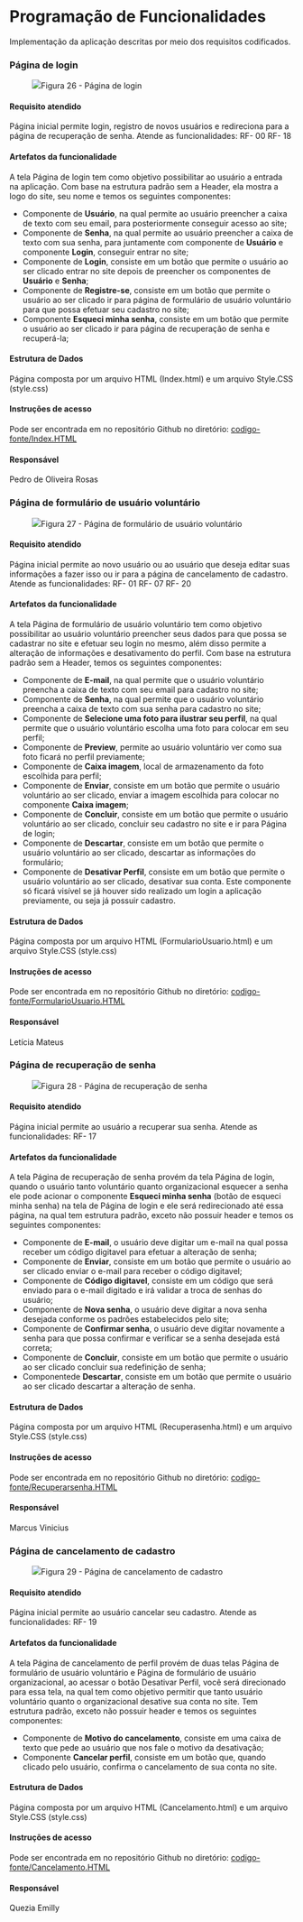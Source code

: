 # Programação de Funcionalidades

Implementação da aplicação descritas por meio dos requisitos codificados. 

### Página de login
<figure> 
  <img src="https://github.com/ICEI-PUC-Minas-PMV-ADS/pmv-ads-2023-2-e1-proj-web-t4-grupo_01/blob/main/documentos/img/index1.png"
    <figcaption>Figura 26 - Página de login</figcaption>
</figure>

#### Requisito atendido

Página inicial permite login, registro de novos usuários e redireciona para a página de recuperação de senha.
Atende as funcionalidades:
RF- 00
RF- 18

#### Artefatos da funcionalidade

A tela Página de login tem como objetivo possibilitar ao usuário a entrada na aplicação. Com base na estrutura padrão sem a Header, ela mostra a logo do site, seu nome e temos os seguintes componentes:
- Componente de **Usuário**, na qual permite ao usuário preencher a caixa de texto com seu email, para posteriormente conseguir acesso ao site;
- Componente de **Senha**, na qual permite ao usuário preencher a caixa de texto com sua senha, para juntamente com componente de **Usuário** e componente **Login**, conseguir entrar no site;
- Componente de **Login**, consiste em um botão que permite o usuário ao ser clicado entrar no site depois de preencher os componentes de **Usuário** e **Senha**;
- Componente de **Registre-se**, consiste em um botão que permite o usuário ao ser clicado ir para página de formulário de usuário voluntário para que possa efetuar seu cadastro no site;
- Componente **Esqueci minha senha**, consiste em um botão que permite o usuário ao ser clicado ir para página de recuperação de senha e recuperá-la;


#### Estrutura de Dados

Página composta por um arquivo HTML (Index.html) e um arquivo Style.CSS (style.css)


#### Instruções de acesso

Pode ser encontrada em no repositório Github no diretório:
<a href="https://htmlpreview.github.io/?https://github.com/ICEI-PUC-Minas-PMV-ADS/pmv-ads-2023-2-e1-proj-web-t4-grupo_01/blob/main/codigo-fonte/Index.html">codigo-fonte/Index.HTML</a>

#### Responsável

Pedro de Oliveira Rosas

### Página de formulário de usuário voluntário
<figure> 
  <img src="https://github.com/ICEI-PUC-Minas-PMV-ADS/pmv-ads-2023-2-e1-proj-web-t4-grupo_01/blob/main/documentos/img/formusuario1.png"
    <figcaption>Figura 27 - Página de formulário de usuário voluntário</figcaption>
</figure>

#### Requisito atendido

Página inicial permite ao novo usuário ou ao usuário que deseja editar suas informações a fazer isso ou ir para a página de cancelamento de cadastro.
Atende as funcionalidades:
RF- 01
RF- 07
RF- 20


#### Artefatos da funcionalidade

A tela Página de formulário de usuário voluntário tem como objetivo possibilitar ao usuário voluntário preencher seus dados para que possa se cadastrar no site e efetuar seu login no mesmo, além disso permite a alteração de informações e desativamento do perfil. Com base na estrutura padrão sem a Header, temos os seguintes componentes:
- Componente de **E-mail**, na qual permite que o usuário voluntário preencha a caixa de texto com seu email para cadastro no site;
- Componente de **Senha**, na qual permite que o usuário voluntário preencha a caixa de texto com sua senha para cadastro no site;
- Componente de **Selecione uma foto para ilustrar seu perfil**, na qual permite que o usuário voluntário escolha uma foto para colocar em seu perfil;
- Componente de **Preview**, permite ao usuário voluntário ver como sua foto ficará no perfil previamente;
- Componente de **Caixa imagem**, local de armazenamento da foto escolhida para perfil;
- Componente de **Enviar**, consiste em um botão que permite o usuário voluntário ao ser clicado, enviar a imagem escolhida para colocar no componente **Caixa imagem**;
- Componente de **Concluir**, consiste em um botão que permite o usuário voluntário ao ser clicado, concluir seu cadastro no site e ir para Página de login;
- Componente de **Descartar**, consiste em um botão que permite o usuário voluntário ao ser clicado, descartar as informações do formulário;
- Componente de **Desativar Perfil**, consiste em um botão que permite o usuário voluntário ao ser clicado, desativar sua conta. Este componente só ficará visível se já houver sido realizado um login a aplicação previamente, ou seja já possuir cadastro. 


#### Estrutura de Dados

Página composta por um arquivo HTML (FormularioUsuario.html) e um arquivo Style.CSS (style.css)


#### Instruções de acesso

Pode ser encontrada em no repositório Github no diretório:
<a href="https://htmlpreview.github.io/?https://github.com/ICEI-PUC-Minas-PMV-ADS/pmv-ads-2023-2-e1-proj-web-t4-grupo_01/blob/main/codigo-fonte/FormularioUsuario.html">codigo-fonte/FormularioUsuario.HTML</a>

#### Responsável

Letícia Mateus

### Página de recuperação de senha
<figure> 
  <img src="https://github.com/ICEI-PUC-Minas-PMV-ADS/pmv-ads-2023-2-e1-proj-web-t4-grupo_01/blob/main/documentos/img/recuperasenha1.png"
    <figcaption>Figura 28 - Página de recuperação de senha</figcaption>
</figure>

#### Requisito atendido

Página inicial permite ao usuário a recuperar sua senha.
Atende as funcionalidades:
RF- 17


#### Artefatos da funcionalidade

A tela Página de recuperação de senha provém da tela Página de login, quando o usuário tanto voluntário quanto organizacional esquecer a senha ele pode acionar o componente **Esqueci minha senha** (botão de esqueci minha senha) na tela de Página de login e ele será redirecionado até essa página, na qual tem estrutura padrão, exceto não possuir header e temos os seguintes componentes: 
- Componente de **E-mail**, o usuário deve digitar um e-mail na qual possa receber um código digitavel para efetuar a alteração de senha;
- Componente de **Enviar**, consiste em um botão que permite o usuário ao ser clicado enviar o e-mail para receber o código digitavel;
- Componente de **Código digitavel**, consiste em um código que será enviado para o e-mail digitado e irá  validar a troca de senhas do usuário;
- Componente de **Nova senha**, o usuário deve digitar a nova senha desejada conforme os padrões estabelecidos pelo site;
- Componente de **Confirmar senha**, o usuário deve digitar novamente a senha para que possa confirmar e verificar se a senha desejada está correta;
- Componente de **Concluir**, consiste em um botão que permite o usuário ao ser clicado concluir sua redefinição de senha;
- Componentede **Descartar**, consiste em um botão que permite o usuário ao ser clicado descartar a alteração de senha.


#### Estrutura de Dados

Página composta por um arquivo HTML (Recuperasenha.html) e um arquivo Style.CSS (style.css)


#### Instruções de acesso

Pode ser encontrada em no repositório Github no diretório:
<a href="https://htmlpreview.github.io/?https://github.com/ICEI-PUC-Minas-PMV-ADS/pmv-ads-2023-2-e1-proj-web-t4-grupo_01/blob/main/codigo-fonte/Recuperarsenha.html">codigo-fonte/Recuperarsenha.HTML</a>

#### Responsável

Marcus Vinicius

### Página de cancelamento de cadastro
<figure> 
  <img src="https://github.com/ICEI-PUC-Minas-PMV-ADS/pmv-ads-2023-2-e1-proj-web-t4-grupo_01/blob/main/documentos/img/cancela1.png"
    <figcaption>Figura 29 - Página de cancelamento de cadastro</figcaption>
</figure>

#### Requisito atendido

Página inicial permite ao usuário cancelar seu cadastro.
Atende as funcionalidades:
RF- 19

#### Artefatos da funcionalidade

A tela Página de cancelamento de perfil provém de duas telas Página de formulário de usuário voluntário e Página de formulário de usuário organizacional, ao acessar o botão Desativar Perfil, você será direcionado para essa tela, na qual tem como objetivo permitir que tanto usuário voluntário quanto o organizacional desative sua conta no site. Tem estrutura padrão, exceto não possuir header e temos os seguintes componentes: 
- Componente de **Motivo do cancelamento**, consiste em uma caixa de texto que pede ao usuário que nos fale o motivo da desativação;
- Componente **Cancelar perfil**, consiste em um botão que, quando clicado pelo usuário, confirma o cancelamento de sua conta no site.

#### Estrutura de Dados

Página composta por um arquivo HTML (Cancelamento.html) e um arquivo Style.CSS (style.css)


#### Instruções de acesso

Pode ser encontrada em no repositório Github no diretório:
<a href="https://htmlpreview.github.io/?https://github.com/ICEI-PUC-Minas-PMV-ADS/pmv-ads-2023-2-e1-proj-web-t4-grupo_01/blob/main/codigo-fonte/Cancelamento.html">codigo-fonte/Cancelamento.HTML</a>

#### Responsável

Quezia Emilly



